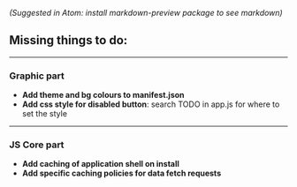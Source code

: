 *(Suggested in Atom: install markdown-preview package to see markdown)*
## Missing things to do:
***
### Graphic part
* **Add theme and bg colours to manifest.json**
* **Add css style for disabled button**: search TODO in app.js for where to set
    the style
***
### JS Core part
* **Add caching of application shell on install**
* **Add specific caching policies for data fetch requests**

